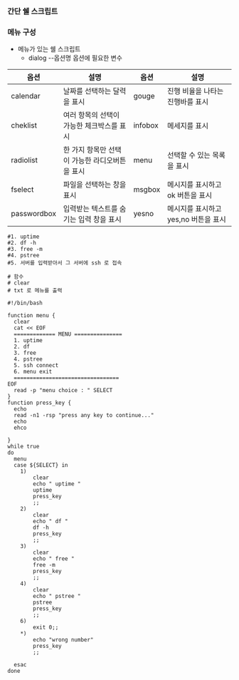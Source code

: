 ### 간단 쉘 스크립트
### 메뉴 구성
- 메뉴가 있는 쉘 스크립트
    - dialog --옵션명 옵션에 필요한 변수
      
|    옵션  |        설명            |  옵션   |            설명             | 
|---------|---------------------- |---------|----------------------------|
| calendar|날짜를 선택하는 달력을 표시| gouge   |진행 비율을 나타는 진행바를 표시|   
| cheklist|여러 항목의 선택이 가능한 체크박스를 표시| infobox   |메세지를 표시|   
| radiolist|한 가지 항목만 선택이 가능한 라디오버튼을 표시| menu   |선택할 수 있는 목록을 표시|   
| fselect|파일을 선택하는 창을 표시| msgbox|메시지를 표시하고 ok 버튼을 표시|
| passwordbox|입력받는 텍스트를 숨기는 입력 창을 표시| yesno|메시지를 표시하고 yes,no 버튼을 표시|

```shell
#1. uptime
#2. df -h
#3. free -m
#4. pstree
#5. 서버를 입력받아서 그 서버에 ssh 로 접속

# 함수
# clear
# txt 로 메뉴를 출력

#!/bin/bash

function menu {
  clear
  cat << EOF
  ============= MENU ===============
  1. uptime
  2. df
  3. free
  4. pstree
  5. ssh connect
  6. menu exit
  =================================
EOF
  read -p "menu choice : " SELECT
}
function press_key {
  echo
  read -n1 -rsp "press any key to continue..."
  echo
  ehco

}
while true
do
  menu
  case ${SELECT} in
    1)
        clear
        echo " uptime "
        uptime
        press_key
        ;;
    2)
        clear
        echo " df "
        df -h
        press_key
        ;;
    3)
        clear
        echo " free "
        free -m
        press_key
        ;;
    4)
        clear
        echo " pstree "
        pstree
        press_key
        ;;
    6)
        exit 0;;
    *)
        echo "wrong number"
        press_key
        ;;

  esac
done

```


      